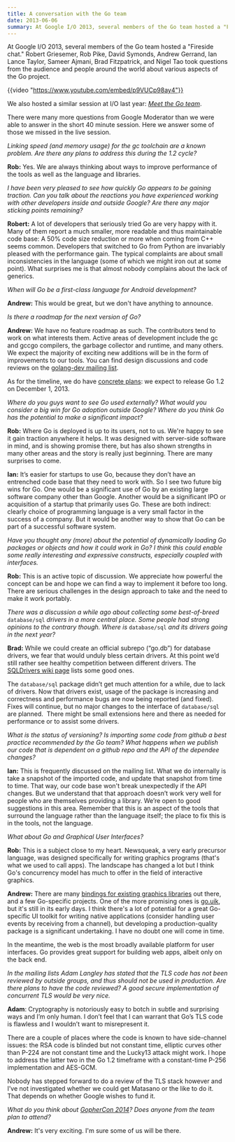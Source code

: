 ```yaml
---
title: A conversation with the Go team
date: 2013-06-06
summary: At Google I/O 2013, several members of the Go team hosted a "Fireside chat."
---
```



At Google I/O 2013, several members of the Go team hosted a "Fireside chat."
Robert Griesemer, Rob Pike, David Symonds, Andrew Gerrand, Ian Lance Taylor,
Sameer Ajmani, Brad Fitzpatrick, and Nigel Tao took questions from the audience
and people around the world about various aspects of the Go project.

{{video "https://www.youtube.com/embed/p9VUCp98ay4"}}

We also hosted a similar session at I/O last year:
[_Meet the Go team_](http://www.youtube.com/watch?v=sln-gJaURzk).

There were many more questions from Google Moderator than we were able to
answer in the short 40 minute session.
Here we answer some of those we missed in the live session.

_Linking speed (and memory usage) for the gc toolchain are a known problem._
_Are there any plans to address this during the 1.2 cycle?_

**Rob:** Yes. We are always thinking about ways to improve performance of the
tools as well as the language and libraries.

_I have been very pleased to see how quickly Go appears to be gaining traction._
_Can you talk about the reactions you have experienced working with other_
_developers inside and outside Google? Are there any major sticking points remaining?_

**Robert:** A lot of developers that seriously tried Go are very happy with it.
Many of them report a much smaller, more readable and thus maintainable code
base: A 50% code size reduction or more when coming from C++ seems common.
Developers that switched to Go from Python are invariably pleased with the
performance gain. The typical complaints are about small inconsistencies in the
language (some of which we might iron out at some point). What surprises me is
that almost nobody complains about the lack of generics.

_When will Go be a first-class language for Android development?_

**Andrew:** This would be great, but we don't have anything to announce.

_Is there a roadmap for the next version of Go?_

**Andrew:** We have no feature roadmap as such. The contributors tend to work on
what interests them. Active areas of development include the gc and gccgo
compilers, the garbage collector and runtime, and many others. We expect the
majority of exciting new additions will be in the form of improvements to our
tools. You can find design discussions and code reviews on the
[golang-dev mailing list](http://groups.google.com/group/golang-dev).

As for the timeline, we do have
[concrete plans](https://docs.google.com/document/d/106hMEZj58L9nq9N9p7Zll_WKfo-oyZHFyI6MttuZmBU/edit?usp=sharing):
we expect to release Go 1.2 on December 1, 2013.

_Where do you guys want to see Go used externally?_
_What would you consider a big win for Go adoption outside Google?_
_Where do you think Go has the potential to make a significant impact?_

**Rob:** Where Go is deployed is up to its users, not to us. We're happy to see
it gain traction anywhere it helps. It was designed with server-side software
in mind, and is showing promise there, but has also shown strengths in many
other areas and the story is really just beginning. There are many surprises to
come.

**Ian:** It’s easier for startups to use Go, because they don’t have an
entrenched code base that they need to work with. So I see two future big wins
for Go. One would be a significant use of Go by an existing large software
company other than Google. Another would be a significant IPO or acquisition
of a startup that primarily uses Go. These are both indirect: clearly choice
of programming language is a very small factor in the success of a company.
But it would be another way to show that Go can be part of a successful
software system.

_Have you thought any (more) about the potential of dynamically loading_
_Go packages or objects and how it could work in Go?_
_I think this could enable some really interesting and expressive constructs,_
_especially coupled with interfaces._

**Rob:** This is an active topic of discussion. We appreciate how powerful the
concept can be and hope we can find a way to implement it before too long.
There are serious challenges in the design approach to take and the need to
make it work portably.

_There was a discussion a while ago about collecting some best-of-breed_
`database/sql` _drivers in a more central place._
_Some people had strong opinions to the contrary though._
_Where is_ `database/sql` _and its drivers going in the next year?_

**Brad:** While we could create an official subrepo (“go.db”) for database
drivers, we fear that would unduly bless certain drivers. At this point we’d
still rather see healthy competition between different drivers. The
[SQLDrivers wiki page](/wiki/SQLDrivers)
lists some good ones.

The `database/sql` package didn’t get much attention for a while, due to lack of
drivers. Now that drivers exist, usage of the package is increasing and
correctness and performance bugs are now being reported (and fixed). Fixes will
continue, but no major changes to the interface of `database/sql` are planned.
 There might be small extensions here and there as needed for performance or to
assist some drivers.

_What is the status of versioning?_
_Is importing some code from github a best practice recommended by the Go team?_
_What happens when we publish our code that is dependent on a github repo and_
_the API of the dependee changes?_

**Ian:** This is frequently discussed on the mailing list. What we do internally
is take a snapshot of the imported code, and update that snapshot from time to
time. That way, our code base won't break unexpectedly if the API changes.
But we understand that that approach doesn’t work very well for people who are
themselves providing a library. We’re open to good suggestions in this area.
Remember that this is an aspect of the tools that surround the language rather
than the language itself; the place to fix this is in the tools, not the
language.

_What about Go and Graphical User Interfaces?_

**Rob:** This is a subject close to my heart. Newsqueak, a very early precursor
language, was designed specifically for writing graphics programs (that's what
we used to call apps). The landscape has changed a lot but I think Go's
concurrency model has much to offer in the field of interactive graphics.

**Andrew:** There are many
[bindings for existing graphics libraries](/wiki/Projects#Graphics_and_Audio)
out there, and a few Go-specific projects. One of the more promising ones is
[go.uik](https://github.com/skelterjohn/go.uik), but it's still in its early
days. I think there's a lot of potential for a great Go-specific UI toolkit for
writing native applications (consider handling user events by receiving from a
channel), but developing a production-quality package is a significant
undertaking. I have no doubt one will come in time.

In the meantime, the web is the most broadly available platform for user
interfaces. Go provides great support for building web apps, albeit only on the
back end.

_In the mailing lists Adam Langley has stated that the TLS code has not been_
_reviewed by outside groups, and thus should not be used in production._
_Are there plans to have the code reviewed?_
_A good secure implementation of concurrent TLS would be very nice._

**Adam**: Cryptography is notoriously easy to botch in subtle and surprising ways
and I’m only human. I don’t feel that I can warrant that Go’s TLS code is
flawless and I wouldn’t want to misrepresent it.

There are a couple of places where the code is known to have side-channel
issues: the RSA code is blinded but not constant time, elliptic curves other
than P-224 are not constant time and the Lucky13 attack might work. I hope to
address the latter two in the Go 1.2 timeframe with a constant-time P-256
implementation and AES-GCM.

Nobody has stepped forward to do a review of the TLS stack however and I’ve not
investigated whether we could get Matasano or the like to do it. That depends
on whether Google wishes to fund it.

_What do you think about_ [_GopherCon 2014_](http://www.gophercon.com/)_?_
_Does anyone from the team plan to attend?_

**Andrew:** It's very exciting. I'm sure some of us will be there.
